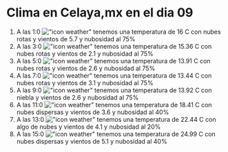 # Clima en Celaya,mx en el dia 09

1. A las 1:0 !["icon weather"](http://openweathermap.org/img/w/04n.png) tenemos una temperatura de 16 C con nubes rotas y  vientos de 5.7 y nubosidad al 75%
1. A las 3:0 !["icon weather"](http://openweathermap.org/img/w/04n.png) tenemos una temperatura de 15.36 C con nubes rotas y  vientos de 2.1 y nubosidad al 75%
1. A las 5:0 !["icon weather"](http://openweathermap.org/img/w/04n.png) tenemos una temperatura de 13.91 C con nubes rotas y  vientos de 2.6 y nubosidad al 75%
1. A las 7:0 !["icon weather"](http://openweathermap.org/img/w/04n.png) tenemos una temperatura de 13.44 C con nubes rotas y  vientos de 3.1 y nubosidad al 75%
1. A las 9:0 !["icon weather"](http://openweathermap.org/img/w/50d.png) tenemos una temperatura de 13.92 C con niebla y  vientos de 2.6 y nubosidad al 75%
1. A las 11:0 !["icon weather"](http://openweathermap.org/img/w/03d.png) tenemos una temperatura de 18.41 C con nubes dispersas y  vientos de 3.6 y nubosidad al 40%
1. A las 13:0 !["icon weather"](http://openweathermap.org/img/w/02d.png) tenemos una temperatura de 22.44 C con algo de nubes y  vientos de 4.1 y nubosidad al 20%
1. A las 15:0 !["icon weather"](http://openweathermap.org/img/w/03d.png) tenemos una temperatura de 24.99 C con nubes dispersas y  vientos de 5.1 y nubosidad al 40%
